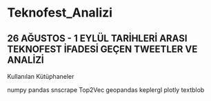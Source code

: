 # Teknofest_Analizi
26 AĞUSTOS - 1 EYLÜL TARİHLERİ ARASI TEKNOFEST İFADESİ GEÇEN TWEETLER VE ANALİZİ
--------------------------------
Kullanılan Kütüphaneler

numpy
pandas
snscrape
Top2Vec
geopandas
keplergl
plotly
textblob
